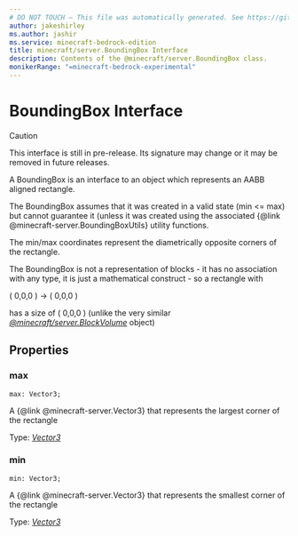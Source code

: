 ```yaml
---
# DO NOT TOUCH — This file was automatically generated. See https://github.com/mojang/minecraftapidocsgenerator to modify descriptions, examples, etc.
author: jakeshirley
ms.author: jashir
ms.service: minecraft-bedrock-edition
title: minecraft/server.BoundingBox Interface
description: Contents of the @minecraft/server.BoundingBox class.
monikerRange: "=minecraft-bedrock-experimental"
---
```

# BoundingBox Interface

> [!CAUTION]
> This interface is still in pre-release.  Its signature may change or it may be removed in future releases.

A BoundingBox is an interface to an object which represents an AABB aligned rectangle.  

The BoundingBox assumes that it was created in a valid state (min <= max) but cannot guarantee it (unless it was created using the associated {@link @minecraft-server.BoundingBoxUtils} utility functions.

The min/max coordinates represent the diametrically opposite corners of the rectangle.

The BoundingBox is not a representation of blocks - it has no association with any type, it is just a mathematical construct - so a rectangle with

( 0,0,0 ) -> ( 0,0,0 )

has a size of ( 0,0,0 ) (unlike the very similar [*@minecraft/server.BlockVolume*](../../minecraft/server/BlockVolume.md) object)

## Properties

### **max**
`max: Vector3;`

A {@link @minecraft-server.Vector3} that represents the largest corner of the rectangle

Type: [*Vector3*](Vector3.md)

### **min**
`min: Vector3;`

A {@link @minecraft-server.Vector3} that represents the smallest corner of the rectangle

Type: [*Vector3*](Vector3.md)
